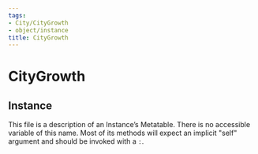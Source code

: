 ```yaml
---
tags:
- City/CityGrowth
- object/instance
title: CityGrowth
---
```

# CityGrowth
## Instance
This file is a description of an Instance’s Metatable. There is no accessible variable of this name. Most of its methods will expect an implicit "self" argument and should be invoked with a `:`.
